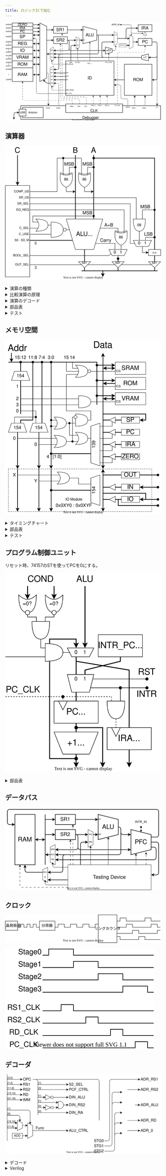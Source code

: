 ```yaml
---
title: ロジックICで組む
---
```


![](../1_Architecture/img/arch.dio.svg)

## 演算器

![](img/ALU.dio.svg)

<details>
<summary>演算の種類</summary>

| 演算         |                   |      | 演算               |      |      |
| :----------- | :---------------- | ---- | :----------------- | :--- | ---- |
| **74181**    |                   |      | **比較回路**       |      |      |
| 加算         | A+B (mod 0x10000) | add  | 一致               | A==B | eq   |
| 減算         | A-B (mod 0x10000) | sub  | 不一致             | A!=B | neq  |
| 論理積       | A&B               | and  | 比較(signed)       | A<B  | lts  |
| 論理和       | A\|B              | or   | 比較(unsigned)     | A<B  | lsu  |
| 排他的論理和 | A^B               | xor  | **シフト回路**     |      |      |
| 論理否定     | ~A                | not  | 右シフト(signed)   | A>>1 | srs  |
| 左シフト     | A<<1              | sl   | 右シフト(unsigned) | A>>1 | sru  |
| 左循環       | A<<1 + MSB        | rotl | 右循環             | A>>1 | rotr |

</details>

<details>
  <summary>比較演算の原理</summary>

　比較演算の結果は真偽値型です。結果は1bitなので16bitに広げます。（`true`→`0xffff`、`false`→`0x0000`）

#### 一致/不一致

　74181には `A=B` 出力があります。これと制御信号を XOR すると eq A B / neq A B になります。

#### 大小比較

　比較には74181の減算を使います。まず、4bitの符号なし整数の減算 $A-B$ を考えます。ビット反転して1を足すと負の数になる ($10000-X=\overline{X}+1$) ことを利用して計算します。

$$
A-B=A+(10000-B)-10000=A+\overline{B}+1-10000
$$

　減算器は実際には加算 $A+\overline{B}+1$ を計算します。キャリー出力は結果が10000以上であることを表しています。つまり、減算器のキャリーフラグが立っているとき、

$$
A+\overline{B}+1=A-B+10000 \geq 10000 \Rightarrow A \geq B
$$

| 74181     | A<B | A=B | A>B |
| --------- | --- | --- | --- |
| **Carry** | 0   | 1   | 1   |
| **A=B**   | 0   | 1   | 0   |

　符号つき整数の場合、符号ビットを反転してから同じことをやれば比較ができます。「符号ビットを反転し符号なし整数として解釈する」という操作は、大小関係を保存するからです。
</details>

<details>
<summary>演算のデコード</summary>

| 演算                 |      | C~3~ | C~2~ | C~1~ | C~0~ | 74181       | S~3~ | S~2~ | S~1~          | S~0~                | M   | C   | C_SEL | C_USE | COMP_US             | SR_US | SR_SEL | EQ_NEQ | BOOL_SEL | OUT_SEL |
| :------------------- | ---- | ---- | ---- | ---- | ---- | ----------- | ---- | ---- | ------------- | ------------------- | --- | --- | ----- | ----- | ------------------- | ----- | ------ | ------ | -------- | ------- |
| 加算                 | add  | 0    | 0    | 0    | 0    | A + B       | 1    | 0    | 0             | 1                   | 0   | 0   | -     | 0     | 0                   | -     | -      | -      | -        | 100     |
| 論理反転             | not  |      |      |      | 1    | ~A          | 0    | 0    | 0             | 0                   | 1   | -   | -     | -     | 0                   | -     | -      | -      | -        | 100     |
| 左シフト             | sl   |      |      | 1    | 0    | A + A       | 1    | 1    | 0             | 0                   | 0   | 0   | -     | 0     | 0                   | -     | -      | -      | -        | 100     |
| 左巡回               | lrot |      |      |      | 1    | A + A + MSB | 1    | 1    | 0             | 0                   | 0   | MSB | 0     | 1     | 0                   | -     | -      | -      | -        | 100     |
| 論理積               | and  |      | 1    | 0    | 0    | A & B       | 1    | 0    | 1             | 1                   | 1   | -   | -     | -     | 0                   | -     | -      | -      | -        | 100     |
| 排他的論理和         | xor  |      |      |      | 1    | A ^ B       | 0    | 1    | 1             | 0                   | 1   | -   | -     | -     | 0                   | -     | -      | -      | -        | 100     |
| 論理和               | or   |      |      | 1    | 0    | A \| B      | 1    | 1    | 1             | 0                   | 1   | -   | -     | -     | 0                   | -     | -      | -      | -        | 100     |
| 減算                 | sub  |      |      |      | 1    | A - B       | 0    | 1    | 1             | 0                   | 0   | 1   | 1     | 1     | 0                   | -     | -      | -      | -        | 100     |
| 一致                 | eq   | 1    | 0    | 0    | 0    | A - B - 1   | 0    | 1    | 1             | 0                   | 0   | 0   | -     | 0     | 0                   | -     | -      | 0      | 0        | 001     |
| 不一致               | neq  |      |      |      | 1    | A - B - 1   | 0    | 1    | 1             | 0                   | 0   | 0   | -     | 0     | 0                   | -     | -      | 1      | 0        | 001     |
| 比較（符号なし）     | ltu  |      |      | 1    | 0    | A - B - 1   | 0    | 1    | 1             | 0                   | 0   | 0   | -     | 0     | 0                   | -     | -      | -      | 1        | 001     |
| 比較（符号付き）     | lts  |      |      |      | 1    | A - B - 1   | 0    | 1    | 1             | 0                   | 0   | 0   | -     | 0     | 1                   | -     | -      | -      | 1        | 001     |
| 右シフト（符号なし） | sru  |      | 1    | 0    | 0    | -           | -    | -    | -             | -                   | -   | -   | -     | -     | -                   | 0     | 0      | -      | -        | 010     |
| 右シフト（符号付き） | srs  |      |      |      | 1    | -           | -    | -    | -             | -                   | -   | -   | -     | -     | -                   | 1     | 0      | -      | -        | 010     |
| 右巡回               | rrot |      |      | 1    | 0    | -           | -    | -    | -             | -                   | -   | -   | -     | -     | -                   | -     | 1      | -      | -        | 010     |
| -                    |      |      |      |      | 1    | -           | -    | -    | -             | -                   | -   | -   | -     | -     | -                   | -     | 1      | -      | -        | 010     |
|                      |      |      |      |      |      | -           |      |      | OR(C~1~,C~0~) | NOR(C~3~,C~1~,C~0~) |     | -   | C~2~  |       | AND(C~3~,C~1~,C~0~) | C~3~  | C~2~   | C~3~   | C~2~     |         |

</details>

<details>
<summary>部品表</summary>

| BOM                |                              | #   |
| :----------------- | ---------------------------- | --- |
| ALU                | [74HC181](./doc/74HC181.pdf) | 4   |
| Carry              | [74HC182](./doc/74HC182.pdf) | 1   |
| XOR                | [74HC86](./doc/74HC86.pdf)   | 1   |
| 3 to 8 Decoder     | [74HC138](./doc/74HC138.pdf) | 1   |
| 3 State Buffer     | [74HC541](./doc/74HC540.pdf) | 2   |
| 3 State Buffer Inv | [74HC540](./doc/74HC540.pdf) | 4   |
| OR                 | 74HC12                       | 1   |
| NAND (1bit MUX)    | 74HC00                       | 1   |

1bitのマルチプレクサは4個のNANDで構成できます。

$$
MUX = A \cdot S + B \cdot \overline{S} = \overline{\overline{A \cdot S}\cdot\overline{A\cdot\overline{S}}}
$$

</details>

<details>
<summary>テスト</summary>

ALUは36入力16出力の組み合わせ回路。2^36パターンを全検査する。

![](img/ALU_test.dio.svg)

1. 入力レジスタにセット
2. パルスを送信
3. ALUの計算を待つ
4. 規定の遅延時間後の出力がラッチされる
5. 出力を読み取る
6. 一致するか確認

</details>

## メモリ空間

![](img/RAM.dio.svg)

<details>
<summary>タイミングチャート</summary>

#### SRAM

#### レジスタ

#### カウンタ

</details>

<details>
<summary>部品表</summary>

| BOM             |                              | #   |
| :-------------- | ---------------------------- | --- |
| 4 to 16 Decoder | [74HC154](./doc/74HC154.pdf) | 3   |
| 2 to 4 Decoder  | [74HC139](./doc/74HC139.pdf) | 1   |

</details>

<details>
<summary>テスト</summary>

メモリ空間は16入力16出力で状態空間が 2^16^(2^16) 。状態が独立で相互作用がないと考えれば、各bitごとに読み書きをチェックすればいい。また、各チップごとにランダムにエントリを選択して読み書きする。

</details>

## プログラム制御ユニット

リセット時、74157のSTを使ってPCを0にする。

![](img/PFC.dio.svg)

<details>
<summary>部品表</summary>

| BOM         |                                | #   |
| :---------- | ------------------------------ | --- |
| Multiplexer | [74HC157](./doc/74HC157.pdf)   | 8   |
| Adder       | [74HC283](./doc/74HC283.pdf)   | 4   |
| DFF         | [74HC574](./doc/74HC564.pdf)   | 4   |
| 8in OR      | [74HC4078](./doc/74HC4078.pdf) | 2   |
| AND         | 74HC08                         | 1   |
|             |                                | 19  |

</details>

## データパス

![](img/datapath.dio.svg)

## クロック

![](img/clk_circuit.dio.svg)

![](img/clk_timing.dio.svg)

## デコーダ

![](img/decoder.dio.svg)

<details>
<summary>デコード</summary>

|        | ALU  | S2  | DIN | 1.ADR | 2.ADR | 3.ADR |
| ------ | ---- | --- | --- | ----- | ----- | ----- |
| add    | Func | RS2 | ALU | RS1   | RS2   | RD    |
| addi   | Func | IMM | ALU | RS1   | -     | RD    |
| load   | ADD  | IMM | RS2 | RS1   | ALU   | RD    |
| store  | ADD  | IMM | RS2 | RS1   | RS2   | ALU   |
| callif | ADD  | IMM | RA  | RS1   | RS2   | RD    |

</details>

<details>
<summary>Verilog</summary>


```{.language-verilog}
`define CALC  4'b0000
`define CALCI 4'b0001
`define LOAD  4'b0011
`define STORE 4'b0111
`define CALIF 4'b1111

module ID(
    input  wire [31: 0] OP,
    output wire [ 3: 0] RS1,
    output wire [ 3: 0] RS2,
    output wire [ 3: 0] RD,
    output wire [31:16] IMM,
    output wire [ 1: 0] DIN_SEL,
    output wire [ 1: 0] ADDR_SEL,
    output wire [ 3: 0] ALU_CTRL,
    output wire         PFC_CTRL,
);

wire [3:0] OPC;

assign RS1 = OP[ 3: 0];
assign RS2 = OP[ 7: 4];
assign RD  = OP[11: 8];
assign OPC = OP[15:12];
assign IMM = OP[31:16];

assign ALU_CTRL = OPC==`CALC  ? OP[19:16]
                : OPC==`CALCI ? OP[ 7: 4]
                : `ALU_ADD;

assign ADDR_SEL = STAGE==0 ? `ADDR_RS1
                : STAGE==1 ? `ADDR_RS2
                : STAGE==2 ? `ADDR_RD;

assign DIN_SEL = OPC==`CALC|`CALCI ? `DIN_ALU 
               : OPC==`LOAD|`STORE ? `DIN_RS2
               : OPC==`CALLIF     ? `DIN_RA;

assign S2_SEL = OPC==`CALC ? `S2_RS2 
                           : `S2_IMM;

endmodule
```

</details>
